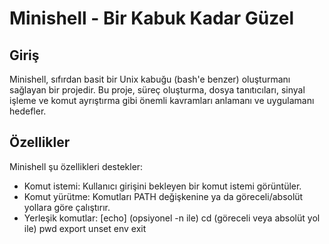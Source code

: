 # Minishell - Bir Kabuk Kadar Güzel

## Giriş
Minishell, sıfırdan basit bir Unix kabuğu (bash'e benzer) oluşturmanı sağlayan bir projedir. Bu proje, süreç oluşturma, dosya tanıtıcıları, sinyal işleme ve komut ayrıştırma gibi önemli kavramları anlamanı ve uygulamanı hedefler.

## Özellikler
Minishell şu özellikleri destekler:
- Komut istemi: Kullanıcı girişini bekleyen bir komut istemi görüntüler.
- Komut yürütme: Komutları PATH değişkenine ya da göreceli/absolüt yollara göre çalıştırır.
- Yerleşik komutlar:
   [echo] (opsiyonel -n ile)
   cd (göreceli veya absolüt yol ile)
   pwd
   export
   unset
   env
   exit 
